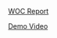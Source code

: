[WOC Report](WocReport.pdf)

[Demo Video](https://drive.google.com/file/d/1R-aCtUNZuMFOYpsfBgFwi8RpS9lRXZ4T/view?usp=sharing)
